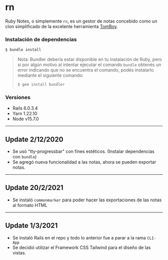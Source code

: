 # rn

Ruby Notes, o simplemente `rn`, es un gestor de notas concebido como un clon simplificado
de la excelente herramienta [TomBoy](https://wiki.gnome.org/Apps/Tomboy).


### Instalación de dependencias

```bash
$ bundle install
```

> Nota: Bundler debería estar disponible en tu instalación de Ruby, pero si por algún
> motivo al intentar ejecutar el comando `bundle` obtenés un error indicando que no se
> encuentra el comando, podés instalarlo mediante el siguiente comando:
>
> ```bash
> $ gem install bundler
> ```

### Versiones
* Rails 6.0.3.4
* Yarn 1.22.10
* Node v15.7.0

--------------------
## Update 2/12/2020

 *  Se usó "tty-progressbar" con fines estéticos. (Instalar dependencias con `bundle`)
 *  Se agregó nueva funcionalidad a las notas, ahora se pueden exportar notas.
--------------------
## Update 20/2/2021

 *  Se instaló `commonmarker` para poder hacer las exportaciones de las notas al formato HTML
--------------------
 ## Update 1/3/2021

 * Se instaló Rails en el repo y todo lo anterior fue a parar a la rama `CLI-App`
 * Se decidió utilizar el Framework CSS Tailwind para el diseño de las vistas.